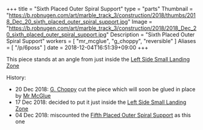 +++
title = "Sixth Placed Outer Spiral Support"
type = "parts"
Thumbnail = "https://b.robnugen.com/art/marble_track_3/construction/2018/thumbs/2018_Dec_20_sixth_placed_outer_spiral_support.jpg"
Image = "https://b.robnugen.com/art/marble_track_3/construction/2018/2018_Dec_20_sixth_placed_outer_spiral_support.jpg"
Description = "Sixth Placed Outer Spiral Support"
workers = [
    "mr_mcglue",
    "g_choppy",
    "reversible"
]
Aliases = [
    "/p/6poss"
]
date = 2018-12-04T16:51:39+09:00
+++

This piece stands at an angle from just inside the [Left Side Small Landing Zone](/p/lsslz)

History:

* 20 Dec 2018: [G. Choppy](/workers/g_choppy/) cut the piece which will soon be glued in place by [Mr McGlue](/workers/mr_mcglue/)
* 17 Dec 2018: decided to put it just inside the [Left Side Small Landing Zone](/parts/left_side_small_landing_zone/)
* 04 Dec 2018: miscounted the [Fifth Placed Outer Spiral Support](/parts/005p_fifth_placed_outer_spiral_support/) as this one

